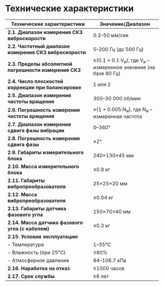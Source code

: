 # **Технические характеристики** 


| **Технические характеристики**                                   | **Значение/Диапазон**                                                                 |
|------------------------------------------------------------------|---------------------------------------------------------------------------------------|
| **2.1. Диапазон измерения СКЗ виброскорости**                   | 0.2–50 мм/сек                                                                         |
| **2.2. Частотный диапазон измерения СКЗ виброскорости**         | 5–200 Гц (до 500 Гц)                                                                  |
| **2.3. Пределы абсолютной погрешности измерения СКЗ**           | ±(0.1 + 0.1·V<sub>и</sub>), где V<sub>и</sub> – измеренное значение (на базе 80 Гц)   |
| **2.4. Число плоскостей коррекции при балансировке**            | 1 или 2                                                                               |
| **2.5. Диапазон измерения частоты вращения**                    | 300–30 000 об/мин                                                                     |
| **2.6. Погрешность измерения частоты вращения**                 | ±(1 + 0.005·N<sub>и</sub>), где N<sub>и</sub> – измеренная частота                   |
| **2.7. Диапазон измерения сдвига фазы вибрации**                | 0–360°                                                                                |
| **2.8. Погрешность измерения сдвига фазы**                      | ±2°                                                                                   |
| **2.9. Габариты измерительного блока**                          | 240×130×45 мм                                                                         |
| **2.10. Масса измерительного блока**                            | ≤0.8 кг                                                                               |
| **2.11. Габариты вибропреобразователя**                         | 25×25×20 мм                                                                           |
| **2.12. Масса вибропреобразователя**                            | ≤0.04 кг                                                                              |
| **2.13. Габариты датчика фазового угла**                        | 150×70×40 мм                                                                          |
| **2.14. Масса датчика фазового угла (с кабелем)**               | ≤0.3 кг                                                                               |
| **2.15. Условия эксплуатации:**                                 |                                                                                       |
| - Температура                                                   | 1–35°C                                                                                |
| - Влажность (при 25°C)                                          | ≤80%                                                                                  |
| - Атмосферное давление                                          | 84–106.7 кПа                                                                          |
| **2.16. Наработка на отказ**                                    | ≥1000 часов                                                                           |
| **2.17. Срок службы**                                           | ≥6 лет                                                                                |